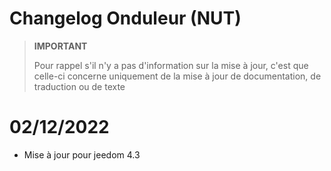 # Changelog Onduleur (NUT)

>**IMPORTANT**
>
>Pour rappel s'il n'y a pas d'information sur la mise à jour, c'est que celle-ci concerne uniquement de la mise à jour de documentation, de traduction ou de texte

# 02/12/2022

- Mise à jour pour jeedom 4.3
